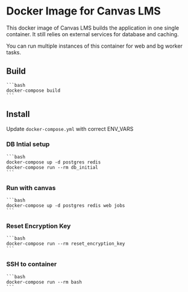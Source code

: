 # Docker Image for Canvas LMS

This docker image of Canvas LMS builds the application in one single container. It still relies on external services for database and caching.

You can run multiple instances of this container for web and bg worker tasks.

## Build

    ```bash
    docker-compose build
    ```

## Install

Update `docker-compose.yml` with correct ENV_VARS

### DB Intial setup

    ```bash
    docker-compose up -d postgres redis
    docker-compose run --rm db_initial
    ```

### Run with canvas

    ```bash
    docker-compose up -d postgres redis web jobs
    ```

### Reset Encryption Key

    ```bash
    docker-compose run --rm reset_encryption_key
    ```

### SSH to container

    ```bash
    docker-compose run --rm bash
    ```
